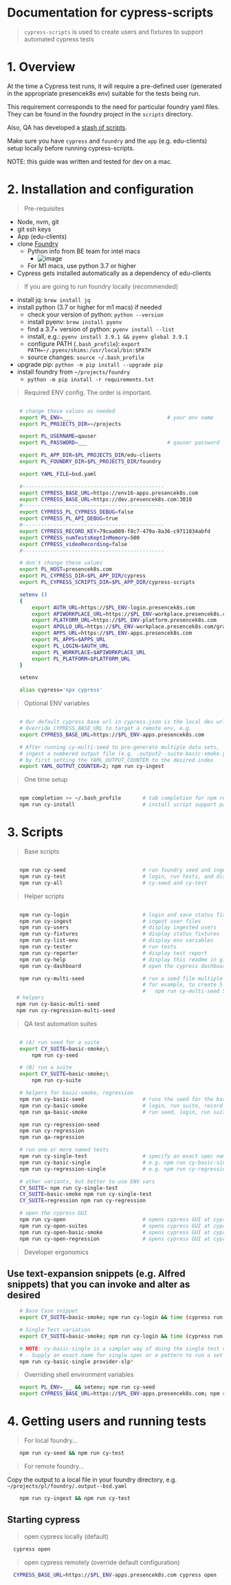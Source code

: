 # Documentation for cypress-scripts

> `cypress-scripts` is used to create users and fixtures to support automated cypress tests


# 1. Overview

At the time a Cypress test runs, it will require a pre-defined user (generated in the appropriate presencek8s env) suitable for the tests being run.

This requirement corresponds to the need for particular foundry yaml files. They can be found in the foundry project in the `scripts` directory.

Also, QA has developed a [stash of scripts](https://drive.google.com/drive/u/1/folders/1GrBOR8fE0lRtbSt8sy7uKLPqHeYaAjir).

Make sure you have `cypress` and `foundry` and the `app` (e.g. edu-clients) setup locally before running cypress-scripts.

NOTE: this guide was written and tested for dev on a mac.

# 2. Installation and configuration

> Pre-requisites

  * Node, nvm, git
  * git ssh keys
  * App (edu-clients)
  * clone [Foundry](https://github.com/presencelearning/foundry)
     * Python info from BE team for intel macs
        * ![image](https://user-images.githubusercontent.com/2761400/128556854-ced86032-5d04-42aa-a30b-7557a372d5ac.png)
     * For M1 macs, use python 3.7 or higher
  * Cypress gets installed automatically as a dependency of edu-clients

> If you are going to run foundry locally (recommended)
  * install jq: `brew install jq`
  * install python (3.7 or higher for m1 macs) if needed
     * check your version of python: `python --version`
     * install pyenv: `brew install pyenv`
     * find a 3.7+ version of python: `pyenv install --list`
     * install, e.g.: `pyenv install 3.9.1 && pyenv global 3.9.1`
     * configure PATH (`.bash_profile`): `export PATH=~/.pyenv/shims:/usr/local/bin:$PATH`
     * source changes: `source ~/.bash_profile`
  * upgrade pip: `python -m pip install --upgrade pip`
  * install foundry from `~/projects/foundry`
     * `python -m pip install -r requirements.txt`

> Required ENV config. The order is important.

```sh

    # change these values as needed
    export PL_ENV=___                               # your env name
    export PL_PROJECTS_DIR=~/projects

    export PL_USERNAME=qauser
    export PL_PASSWORD=___                          # qauser password

    export PL_APP_DIR=$PL_PROJECTS_DIR/edu-clients
    export PL_FOUNDRY_DIR=$PL_PROJECTS_DIR/foundry

    export YAML_FILE=bsd.yaml

    #----------------------------------------------
    export CYPRESS_BASE_URL=https://env16-apps.presencek8s.com
    export CYPRESS_BASE_URL=https://dev.presencek8s.com:3010
    #----------------------------------------------
    export CYPRESS_PL_CYPRESS_DEBUG=false
    export CYPRESS_PL_API_DEBUG=true
    #----------------------------------------------
    export CYPRESS_RECORD_KEY=79caa089-f8c7-479a-8a36-c9711834abfd
    export CYPRESS_numTestsKeptInMemory=500
    export CYPRESS_videoRecording=false
    #----------------------------------------------

    # don't change these values
    export PL_HOST=presencek8s.com
    export PL_CYPRESS_DIR=$PL_APP_DIR/cypress
    export PL_CYPRESS_SCRIPTS_DIR=$PL_APP_DIR/cypress-scripts

    setenv ()
    {
        export AUTH_URL=https://$PL_ENV-login.presencek8s.com
        export APIWORKPLACE_URL=https://$PL_ENV-workplace.presencek8s.com
        export PLATFORM_URL=https://$PL_ENV-platform.presencek8s.com
        export APOLLO_URL=https://$PL_ENV-workplace.presencek8s.com/graphql/v1/;
        export APPS_URL=https://$PL_ENV-apps.presencek8s.com
        export PL_APPS=$APPS_URL
        export PL_LOGIN=$AUTH_URL
        export PL_WORKPLACE=$APIWORKPLACE_URL
        export PL_PLATFORM=$PLATFORM_URL
    }

    setenv

    alias cypress='npx cypress'

```

> Optional ENV variables

```sh

    # Our default cypress base url in cypress.json is the local dev url `https://dev.presencek8s.com:3010`
    # Override CYPRESS_BASE_URL to target a remote env, e.g.
    export CYPRESS_BASE_URL=https://$PL_ENV-apps.presencek8s.com

    # After running cy-multi-seed to pre-generate multiple data sets,
    # ingest a numbered output file (e.g. .output2--suite-basic-smoke.yaml)
    # by first setting the YAML_OUTPUT_COUNTER to the desired index
    export YAML_OUTPUT_COUNTER=2; npm run cy-ingest
```

> One time setup

```sh

    npm completion >> ~/.bash_profile       # tab completion for npm run cy-* scripts
    npm run cy-install                      # install script support packages

```

# 3. Scripts

> Base scripts

```sh

    npm run cy-seed                         # run foundry seed and ingest users
    npm run cy-test                         # login, run tests, and display report
    npm run cy-all                          # cy-seed and cy-test

```

> Helper scripts

```sh

    npm run cy-login                        # login and save status fixtures
    npm run cy-ingest                       # ingest user files
    npm run cy-users                        # display ingested users
    npm run cy-fixtures                     # display status fixtures
    npm run cy-list-env                     # display env variables
    npm run cy-tester                       # run tests
    npm run cy-reporter                     # display test report
    npm run cy-help                         # display this readme in github
    npm run cy-dashboard                    # open the cypress dashboard test results for our project

    npm run cy-multi-seed                   # run a seed file multiple times to numbered output files
                                            # for example, to create 5 output files:
                                            #   npm run cy-multi-seed 5
   # helpers
   npm run cy-basic-multi-seed
   npm run cy-regression-multi-seed

```

> QA test automation suites

```sh

    # (A) run seed for a suite
    export CY_SUITE=basic-smoke;\
        npm run cy-seed

    # (B) run a suite
    export CY_SUITE=basic-smoke;\
        npm run cy-suite

    # helpers for basic-smoke, regression
    npm run cy-basic-seed                   # runs the seed for the basic-smoke suite - shortcut for (A)
    npm run cy-basic-smoke                  # login, run suite, record to dashboard - shortcut for (B)
    npm run qa-basic-smoke                  # run seed, login, run suite, record to dashboard - shortcut for (A+B)

    npm run cy-regression-seed
    npm run cy-regression
    npm run qa-regression

    # run one or more named tests
    npm run cy-single-test                  # specify an exact spec name OR a pattern
    npm run cy-basic-single                 # e.g. npm run cy-basic-single provider-slp*
    npm run cy-regression-single            # e.g. npm run cy-regression-single provider-profile*

    # other variants, but better to use ENV vars
    CY_SUITE= npm run cy-single-test
    CY_SUITE=basic-smoke npm run cy-single-test
    CY_SUITE=regression npm run cy-regression

    # open the cypress GUI
    npm run cy-open                         # opens cypress GUI at cypress/integration/pl/
    npm run cy-open-suites                  # opens cypress GUI at cypress/integration/pl/suites/
    npm run cy-open-basic-smoke             # opens cypress GUI at cypress/integration/pl/suites/basic-smoke/
    npm run cy-open-regression              # opens cypress GUI at cypress/integration/pl/suites/regression/

```

> Developer ergonomics

## Use text-expansion snippets (e.g. Alfred snippets) that you can invoke and alter as desired

```sh
    # Base Case snippet
    export CY_SUITE=basic-smoke; npm run cy-login && time (cypress run --record --reporter mochawesome --spec cypress/integration/pl/suites/basic-smoke/**/*.spec.js)

    # Single Test variation
    export CY_SUITE=basic-smoke; npm run cy-login && time (cypress run --record --reporter mochawesome --spec cypress/integration/pl/suites/basic-smoke/provider-slp-onboarding.spec.js)

    # NOTE: cy-basic-single is a simpler way of doing the single test variation, but snippets can be handy
    # - Supply an exact name for single spec or a pattern to run a set of a particular type
    npm run cy-basic-single provider-slp*

```

> Overriding shell environment variables
```sh
    export PL_ENV=___ && setenv; npm run cy-seed
    export CYPRESS_BASE_URL=https://$PL_ENV-apps.presencek8s.com; npm run cy-seed
```

# 4. Getting users and running tests

> For local foundry...

```sh
    npm run cy-seed && npm run cy-test
```

> For remote foundry...

Copy the output to a local file in your foundry directory, e.g. `~/projects/pl/foundry/.output--bsd.yaml`

```sh
    npm run cy-ingest && npm run cy-test
```

## Starting cypress

> open cypress locally (default)

```sh
  cypress open
```

> open cypress remotely (override default configuration)

```sh
  CYPRESS_BASE_URL=https://$PL_ENV-apps.presencek8s.com cypress open
```
